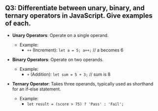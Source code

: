 ## Q3: Differentiate between unary, binary, and ternary operators in JavaScript. Give examples of each.
- **Unary Operators**: Operate on a single operand.
  - Example:
    - `++` (Increment): `let a = 5; a++;` // a becomes 6

- **Binary Operators**: Operate on two operands.
  - Example:
    - `+` (Addition): `let sum = 5 + 3;` // sum is 8

- **Ternary Operator**: Takes three operands, typically used as shorthand for an if-else statement.
  - Example:
    - `let result = (score > 75) ? 'Pass' : 'Fail';` 